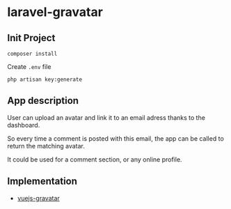# laravel-gravatar

## Init Project

`composer install`

Create `.env` file

`php artisan key:generate`

## App description

User can upload an avatar and link it to an email adress thanks to the dashboard.

So every time a comment is posted with this email, the app can be called to return the matching avatar.

It could be used for a comment section, or any online profile.

## Implementation

- [vuejs-gravatar](https://github.com/Tvax/vuejs-gravatar)
